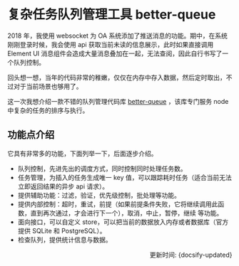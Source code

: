 # 复杂任务队列管理工具 better-queue

2018 年，我使用 websocket 为 OA 系统添加了推送消息的功能。期中，在系统刚刚登录时候，我会使用 api 获取当前未读的信息展示，此时如果直接调用 Element UI 消息组件会造成大量消息叠加在一起，无法查阅，因此自行书写了一个队列控制。

回头想一想，当年的代码非常的稚嫩，仅仅在内存中存入数据，然后定时取出，不过对于当前场景也够用了。

这一次我想介绍一款不错的队列管理代码库 [better-queue](https://github.com/diamondio/better-queue) ，该库专门服务 node 中复杂的任务的排序与执行。

## 功能点介绍

它具有非常多的功能，下面列举一下，后面逐步介绍。

- 队列控制，先进先出的调度方式，同时控制同时处理任务数。
- 任务管理，为插入的任务生成唯一 key 值，可以跟踪耗时任务（适合当前无法立即返回结果的异步 api 请求）。
- 提供辅助功能：过滤，验证，优先级控制，批处理等功能。
- 提供内部控制：超时，重试，前提（如果前提条件失败，它将继续调用此函数，直到再次通过，才会进行下一个），取消，中止，暂停，继续 等功能。
- 面向接口，可以自定义 store，可以把当前的数据放入内存或者数据库（官方提供 SQLite 和 PostgreSQL）。  
- 检查队列，提供统计信息与数据。


<div style="float: right">更新时间: {docsify-updated}</div>
